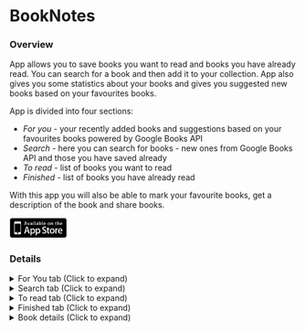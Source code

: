# BookNotes

### Overview
App allows you to save books you want to read and books you have already read. You can search for a book and then add it to your collection. App also gives you some statistics about your books and gives you suggested new books based on your favourites books.

App is divided into four sections:
- *For you* - your recently added books and suggestions based on your favourites books powered by Google Books API
- *Search* - here you can search for books - new ones from Google Books API and those you have saved already
- *To read* - list of books you want to read
- *Finished* - list of books you have already read

With this app you will also be able to mark your favourite books, get a description of the book and share books.

[<img src=Documentation/AppStore.png width=100>](https://apps.apple.com/pl/app/booksnotes/id6476230743)

### Details

<details>
<summary> For You tab (Click to expand) </summary>

Here you can see how many books you have and how many of them are marked as favourite. You can also see some books suggested based on your favourites.

<p align="center">
<img src=Documentation/ForYouTab.png width=70% height=auto />
</p>

</details>

<details>
<summary> Search tab (Click to expand) </summary>
Here you can search for new books and books you already have. When you go to book from Google search you can see average rating, price and description and you can add book to your collection.

<p align="center">
<img src=Documentation/SearchTab.png width=70% height=auto />
</p>

</details>

<details>
<summary> To read tab (Click to expand) </summary>
Here is list of all books you want to read. You can mark them as favourites or delete using swipe actions. You can sort them by author, title or category. Here you can also add new book.

<p align="center">
<img src=Documentation/ToReadTab.png width=70% height=auto />
</p>

</details>

<details>
<summary> Finished tab (Click to expand) </summary>
Here is list of all books you finished. You can mark them as favourites or delete using swipe actions. You can sort them by author, title, rating, finish date or category.

<p align="center">
<img src=Documentation/FinishedTab.png width=70% height=auto />
</p>

</details>

<details>
<summary> Book details (Click to expand) </summary>
Here are some examples of book detail views. Detail view is different for books to read, finished and books from Google search.

For books to read and finished you can save some notes or mark them as favourite. For books from Google search you can read the description and see other informations about the book.

|Finished|To read|Google search|
|:-------------:|:-------------:|:-------------:|
|<img src=Documentation/FinishedDetail.png width=auto height=auto />|<img src=Documentation/ToReadDetail.png width=auto height=auto />|<img src=Documentation/GoogleDetail.png width=auto height=auto />|

</details>
